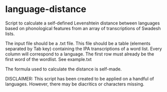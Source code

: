 # language-distance
Script to calculate a self-defined Levenshtein distance between languages based on phonological features from an array of transcriptions of Swadesh lists.

The input file should be a .txt file. This file should be a table (elements separated by Tab key) containing the IPA transcriptions of a word list. Every column will correspond to a language. The first row must already be the first word of the wordlist. See example.txt

The formula used to calculate the distance is self-made. 

DISCLAIMER: This script has been created to be applied on a handful of languages. However, there may be diacritics or characters missing. 
